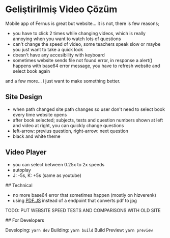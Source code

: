 # Geliştirilmiş Video Çözüm

Mobile app of Fernus is great but website... it is not, there is few reasons;

- you have to click 2 times while changing videos, which is really annoying when you want to watch lots of questions
- can't change the speed of video, some teachers speak slow or maybe you just want to take a quick look
- doesn't have any accesibility with keyboard
- sometimes website sends file not found error, in response a alert() happens with base64 error message, you have to refresh website and select book again

and a few more... i just want to make something better.

## Site Design

- when path changed site path changes so user don't need to select book every time website opens
- after book selected; subjects, tests and question numbers shown at left and video at right, you can quickly change questions
- left-arrow: previus question, right-arrow: next question
- black and white theme

## Video Player

- you can select between 0.25x to 2x speeds
- autoplay
- J: -5s, K: +5s (same as youtube)

## Technical

- no more base64 error that sometimes happen (mostly on hizverenk)
- using [PDF.JS](https://mozilla.github.io/pdf.js/) instead of a endpoint that converts pdf to jpg

TODO: PUT WEBSITE SPEED TESTS AND COMPARISONS WITH OLD SITE

## For Developers

Developing: `yarn dev`
Building: `yarn build`
Build Preview: `yarn preview`
